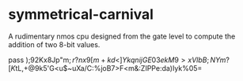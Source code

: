 # symmetrical-carnival

A rudimentary nmos cpu designed from the gate level to compute the addition of two 8-bit values. 

pass
);92Kx8Jp"m$;r?nx9[m+kd<]YkqnijGE03ekM9>xVlbB;NYm?[K$tL,+@9k5'G<u$~uXa/C:%joB7>F<m&:ZIPPe:da)Iyk%05=
